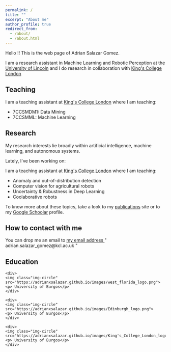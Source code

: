 ```yaml
---
permalink: /
title: ""
excerpt: "About me"
author_profile: true
redirect_from: 
  - /about/
  - /about.html
---
```


<div class="text-justify">

<p>Hello !! This is the web page of Adrian Salazar Gomez.</p>

<p>I am a research assistant in Machine Learning and Robotic Perception at the  <a href="https://www.lincoln.ac.uk/home/">University of Lincoln</a>  and I do research in collaboration with <a href="https://www.kcl.ac.uk/">King's College London</a> </p>

<h2> Teaching </h2>

<p>I am a teaching assistant at <a href="https://www.kcl.ac.uk/">King's College London</a> where I am teaching:</p> 

 <ul>
  <li>7CCSMDM1: Data Mining </li>
  <li>7CCSMML: Machine Learning</li>
</ul> 

</div>


<h2> Research </h2>

<div class="text-justify">

<p>My research interests lie broadly within artificial intelligence, machine learning, and autonomous systems.</p>

<p>Lately, I've been working on:</p>

<p>I am a teaching assistant at <a href="https://www.kcl.ac.uk/">King's College London</a> where I am teaching:</p> 

<ul>
  <li>Anomaly and out-of-distribution detection </li>
  <li>Computer vision for agricultural robots</li>
  <li>Uncertainty & Robustness in Deep Learning</li>
  <li>Coolaborative robots</li>
</ul> 

<p>To know more about these topics, take a look to my <a href="https://adrianxsalazar.github.io/publications/">publications</a> site or to my <a href="https://scholar.google.com/citations?user=xC3keU4AAAAJ&hl=en">Google Schoolar</a> profile. </p>

</div>


<div class="text-justify">

<h2> How to contact with me </h2>

<p>You can drop me an email to <a href="mailto: adrian.salazar_gomez@kcl.ac.uk"> my email address </a> "  adrian.salazar_gomez@kcl.ac.uk   " </p>

</div>
  

<div class="text-justify">

<h2> Education </h2>

<div class="align-center">

<div class="row">
	
	<div>
	<img class="img-circle" src="https://adrianxsalazar.github.io/images/west_florida_logo.png">
	<p> University of Burgos</p>
	</div>
	
	<div>
	<img class="img-circle" src="https://adrianxsalazar.github.io/images/Edinburgh_logo.png">
	<p> University of Burgos</p>
	</div>
	
	<div>
	<img class="img-circle" src="https://adrianxsalazar.github.io/images/King's_College_London_logo.png">
	<p> University of Burgos</p>
	</div>
</div>

</div>


